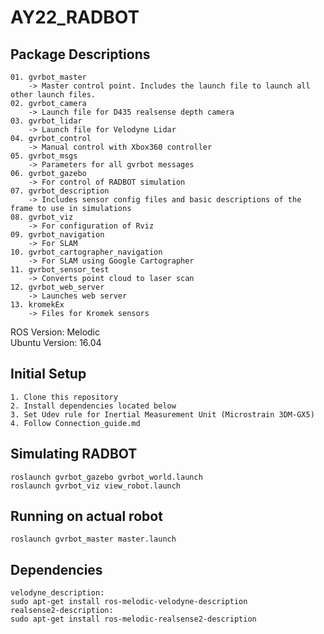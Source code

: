 # AY22_RADBOT

## Package Descriptions
    01. gvrbot_master
        -> Master control point. Includes the launch file to launch all other launch files.
    02. gvrbot_camera
        -> Launch file for D435 realsense depth camera
    03. gvrbot_lidar
        -> Launch file for Velodyne Lidar
    04. gvrbot_control
        -> Manual control with Xbox360 controller
    05. gvrbot_msgs
        -> Parameters for all gvrbot messages
    06. gvrbot_gazebo
        -> For control of RADBOT simulation
    07. gvrbot_description
        -> Includes sensor config files and basic descriptions of the frame to use in simulations
    08. gvrbot_viz
        -> For configuration of Rviz
    09. gvrbot_navigation
        -> For SLAM
    10. gvrbot_cartographer_navigation
        -> For SLAM using Google Cartographer
    11. gvrbot_sensor_test
        -> Converts point cloud to laser scan
    12. gvrbot_web_server
        -> Launches web server
    13. kromekEx
        -> Files for Kromek sensors

ROS Version: Melodic  
Ubuntu Version: 16.04  

## Initial Setup
    1. Clone this repository
    2. Install dependencies located below
    3. Set Udev rule for Inertial Measurement Unit (Microstrain 3DM-GX5)
    4. Follow Connection_guide.md
    
## Simulating RADBOT
    roslaunch gvrbot_gazebo gvrbot_world.launch
    roslaunch gvrbot_viz view_robot.launch

## Running on actual robot
    roslaunch gvrbot_master master.launch

## Dependencies 
    velodyne_description: 
    sudo apt-get install ros-melodic-velodyne-description 
    realsense2-description: 
    sudo apt-get install ros-melodic-realsense2-description 
